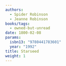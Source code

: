 ```yaml
---
authors:
  - Spider Robinson
  - Jeanne Robinson
books/tags:
  - owned-but-unread
date: 1800-02-08
params:
  isbn13: "9780441783601"
  year: "1992"
title: Starseed
weight: 1
---
```


<!--more-->

